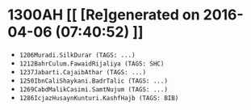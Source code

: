 # 1300AH [[ [Re]generated on 2016-04-06 (07:40:52) ]]

* `1206Muradi.SilkDurar (TAGS: ...)`
* `1212BahrCulum.FawaidRijaliya (TAGS: SHC)`
* `1237Jabarti.CajaibAthar (TAGS: ...)`
* `1250IbnCaliShaykani.BadrTalic (TAGS: ...)`
* `1269CabdMalikCasimi.SamtNujum (TAGS: ...)`
* `1286IcjazHusaynKunturi.KashfHajb (TAGS: BIB)`
